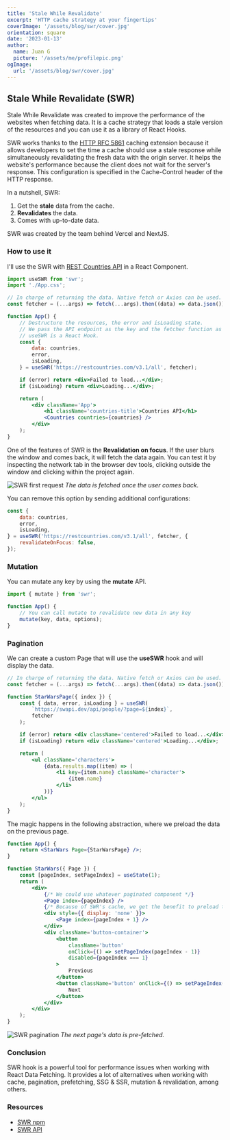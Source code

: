 ```yaml
---
title: 'Stale While Revalidate'
excerpt: 'HTTP cache strategy at your fingertips'
coverImage: '/assets/blog/swr/cover.jpg'
orientation: square
date: '2023-01-13'
author:
  name: Juan G
  picture: '/assets/me/profilepic.png'
ogImage:
  url: '/assets/blog/swr/cover.jpg'
---
```


## Stale While Revalidate (SWR)

Stale While Revalidate was created to improve the performance of the websites when fetching data. It is a cache strategy that loads a stale version of the resources and you can use it as a library of React Hooks.

SWR works thanks to the [HTTP RFC 5861](https://www.rfc-editor.org/rfc/rfc5861) caching extension because it allows developers to set the time a cache should use a stale response while simultaneously revalidating the fresh data with the origin server. It helps the website's performance because the client does not wait for the server's response. This configuration is specified in the Cache-Control header of the HTTP response.

In a nutshell, SWR:

1. Get the **stale** data from the cache.
2. **Revalidates** the data.
3. Comes with up-to-date data.

SWR was created by the team behind Vercel and NextJS.

### How to use it

I'll use the SWR with [REST Countries API](https://restcountries.com/) in a React Component.

```jsx
import useSWR from 'swr';
import './App.css';

// In charge of returning the data. Native fetch or Axios can be used.
const fetcher = (...args) => fetch(...args).then((data) => data.json());

function App() {
	// Destructure the resources, the error and isLoading state.
	// We pass the API endpoint as the key and the fetcher function as parameters.
	// useSWR is a React Hook.
	const {
		data: countries,
		error,
		isLoading,
	} = useSWR('https://restcountries.com/v3.1/all', fetcher);

	if (error) return <div>Failed to load...</div>;
	if (isLoading) return <div>Loading...</div>;

	return (
		<div className='App'>
			<h1 className='countries-title'>Countries API</h1>
			<Countries countries={countries} />
		</div>
	);
}
```

One of the features of SWR is the **Revalidation on focus**. If the user blurs the window and comes back, it will fetch the data again. You can test it by inspecting the network tab in the browser dev tools, clicking outside the window and clicking within the project again.

![SWR first request](/assets/blog/swr/swr-network-1.gif)
_The data is fetched once the user comes back._

You can remove this option by sending additional configurations:

```js
const {
	data: countries,
	error,
	isLoading,
} = useSWR('https://restcountries.com/v3.1/all', fetcher, {
	revalidateOnFocus: false,
});
```

### Mutation

You can mutate any key by using the **mutate** API.

```jsx
import { mutate } from 'swr';

function App() {
	// You can call mutate to revalidate new data in any key
	mutate(key, data, options);
}
```

### Pagination

We can create a custom Page that will use the **useSWR** hook and will display the data.

```jsx
// In charge of returning the data. Native fetch or Axios can be used.
const fetcher = (...args) => fetch(...args).then((data) => data.json());

function StarWarsPage({ index }) {
	const { data, error, isLoading } = useSWR(
		`https://swapi.dev/api/people/?page=${index}`,
		fetcher
	);

	if (error) return <div className='centered'>Failed to load...</div>;
	if (isLoading) return <div className='centered'>Loading...</div>;

	return (
		<ul className='characters'>
			{data.results.map((item) => (
				<li key={item.name} className='character'>
					{item.name}
				</li>
			))}
		</ul>
	);
}
```

The magic happens in the following abstraction, where we preload the data on the previous page.

```jsx
function App() {
	return <StarWars Page={StarWarsPage} />;
}

function StarWars({ Page }) {
	const [pageIndex, setPageIndex] = useState(1);
	return (
		<div>
			{/* We could use whatever paginated component */}
			<Page index={pageIndex} />
			{/* Because of SWR's cache, we get the benefit to preload the next page */}
			<div style={{ display: 'none' }}>
				<Page index={pageIndex + 1} />
			</div>
			<div className='button-container'>
				<button
					className='button'
					onClick={() => setPageIndex(pageIndex - 1)}
					disabled={pageIndex === 1}
				>
					Previous
				</button>
				<button className='button' onClick={() => setPageIndex(pageIndex + 1)}>
					Next
				</button>
			</div>
		</div>
	);
}
```

![SWR pagination](/assets/blog/swr/swr-pagination.gif)
_The next page's data is pre-fetched._

### Conclusion

SWR hook is a powerful tool for performance issues when working with React Data Fetching.
It provides a lot of alternatives when working with cache, pagination, prefetching, SSG & SSR, mutation & revalidation, among others.

### Resources

- [SWR npm](https://www.npmjs.com/package/swr)
- [SWR API](https://swr.vercel.app/docs/api)
